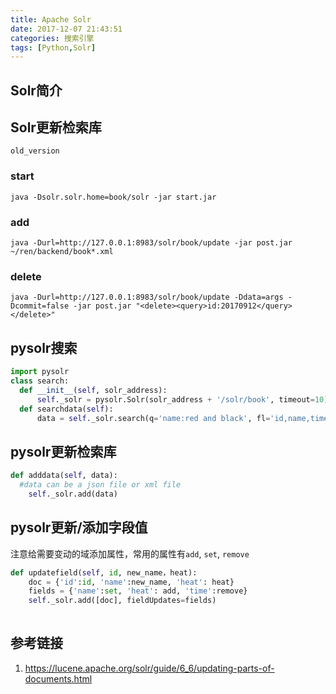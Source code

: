 ```yaml
---
title: Apache Solr
date: 2017-12-07 21:43:51
categories: 搜索引擎
tags: [Python,Solr]	
---
```


## Solr简介

## Solr更新检索库

`old_version`

### start

```
java -Dsolr.solr.home=book/solr -jar start.jar
```

### add

```
java -Durl=http://127.0.0.1:8983/solr/book/update -jar post.jar ~/ren/backend/book*.xml
```

### delete

```
java -Durl=http://127.0.0.1:8983/solr/book/update -Ddata=args -Dcommit=false -jar post.jar "<delete><query>id:20170912</query></delete>"
```

## pysolr搜索

```python
import pysolr
class search:	
  def __init__(self, solr_address):
      self._solr = pysolr.Solr(solr_address + '/solr/book', timeout=10)
  def searchdata(self):
      data = self._solr.search(q='name:red and black', fl='id,name,time', start=0, rows=10)
```
## pysolr更新检索库

```python
def adddata(self, data):
  #data can be a json file or xml file
	self._solr.add(data)
```

## pysolr更新/添加字段值

注意给需要变动的域添加属性，常用的属性有`add`, `set`, `remove`

```python
def updatefield(self, id, new_name，heat):
	doc = {'id':id, 'name':new_name, 'heat': heat}
	fields = {'name':set, 'heat': add, 'time':remove}
 	self._solr.add([doc], fieldUpdates=fields)
  
```

## 参考链接

1. https://lucene.apache.org/solr/guide/6_6/updating-parts-of-documents.html

